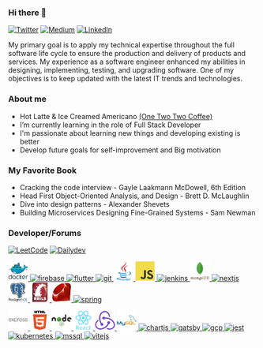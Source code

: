  ### Hi there 👋
 <a href="https://twitter.com/nilpanuwat" rel="nofollow" target="_blank">![Twitter](https://img.shields.io/badge/Twitter-%231DA1F2.svg?style=for-the-badge&logo=Twitter&logoColor=white)</a>
<a href="https://medium.com/@newzpanuwat" rel="nofollow" target="_blank">![Medium](https://img.shields.io/badge/Medium-12100E?style=for-the-badge&logo=medium&logoColor=white)</a>
<a href="https://linkedin.com/in/newzpanuwat" target="_blank">![LinkedIn](https://img.shields.io/badge/linkedin-%230077B5.svg?style=for-the-badge&logo=linkedin&logoColor=white)</a>


 

My primary goal is to apply my technical expertise throughout the full software life cycle to ensure the
production and delivery of products and services. My experience as a software engineer enhanced my abilities in designing, implementing, testing, and upgrading software. One of my objectives is to keep updated with the latest IT trends and technologies.

 ### About me

 - Hot Latte & Ice Creamed Americano <a href="https://www.facebook.com/Onetwotwocoffeebar/">(One Two Two Coffee)</a> <br>
 - I’m currently learning in the role of Full Stack Developer <br>
 - I'm passionate about learning new things and developing existing is better <br>
 - Develop future goals for self-improvement and Big motivation <br>

 ### My Favorite Book
 - Cracking the code interview - Gayle Laakmann McDowell, 6th Edition
 - Head First Object-Oriented Analysis, and Design - Brett D. McLaughlin
 - Dive into design patterns - Alexander Shevets
 - Building Microservices Designing Fine-Grained Systems - Sam Newman

### Developer/Forums
<a href="https://www.leetcode.com/xpanu" target="_blank">![LeetCode](https://img.shields.io/badge/LeetCode-000000?style=for-the-badge&logo=LeetCode&logoColor=#d16c06)</a>
<a href="https://app.daily.dev/newzpanuwat" target="_blank">![Dailydev](https://img.shields.io/badge/DailyDev-1.2k-000000?style=for-the-badge&logo=DailyDev&logoColor=#d16c06)</a>

<!-- FULL VERSION  -->

<!-- ### Database
<a href="https://www.postgresql.org/" target="_blank">![Postgres](https://img.shields.io/badge/postgres-%23316192.svg?style=for-the-badge&logo=postgresql&logoColor=white)</a>
<a href="https://www.mysql.com/" target="_blank">![MySQL](https://img.shields.io/badge/mysql-%2300f.svg?style=for-the-badge&logo=mysql&logoColor=white)</a>
<a href="https://www.mongodb.com/" target="_blank">![MongoDB](https://img.shields.io/badge/MongoDB-%234ea94b.svg?style=for-the-badge&logo=mongodb&logoColor=white)</a>
<a href="https://firebase.google.com/" target="_blank">![Firebase](https://img.shields.io/badge/Firebase-039BE5?style=for-the-badge&logo=Firebase&logoColor=white)</a>
<a href="https://www.microsoft.com/en-us/sql-server/" target="_blank">![MicrosoftSQLServer](https://img.shields.io/badge/Microsoft%20SQL%20Server-CC2927?style=for-the-badge&logo=microsoft%20sql%20server&logoColor=white)</a>

### Frameworks, Platforms and Libraries
<a href="https://chakra-ui.com/" target="_blank">![Chakra](https://img.shields.io/badge/chakra-%234ED1C5.svg?style=for-the-badge&logo=chakraui&logoColor=white)</a>
<a href="https://expressjs.com/" target="_blank">![Express.js](https://img.shields.io/badge/express.js-%23404d59.svg?style=for-the-badge&logo=express&logoColor=%2361DAFB)
<a href="https://www.gatsbyjs.com/" target="_blank">![Gatsby](https://img.shields.io/badge/Gatsby-%23663399.svg?style=for-the-badge&logo=gatsby&logoColor=white)</a>
<a href="https://flutter.dev/" target="_blank">![Flutter](https://img.shields.io/badge/Flutter-%2302569B.svg?style=for-the-badge&logo=Flutter&logoColor=white)</a>
<a href="https://jwt.io/" target="_blank">![JWT](https://img.shields.io/badge/JWT-black?style=for-the-badge&logo=JSON%20web%20tokens)
 <a href="https://mui.com/" target="_blank">![MUI](https://img.shields.io/badge/MUI-%230081CB.svg?style=for-the-badge&logo=mui&logoColor=white)</a>
 <a href="https://nextjs.org/" target="_blank">![Next JS](https://img.shields.io/badge/Next-black?style=for-the-badge&logo=next.js&logoColor=white)</a>
<br>
 <a href="https://nodejs.org/en" target="_blank">![NodeJS](https://img.shields.io/badge/node.js-6DA55F?style=for-the-badge&logo=node.js&logoColor=white)</a>
 <a href="https://rubyonrails.org/" target="_blank">![Rails](https://img.shields.io/badge/rails-%23CC0000.svg?style=for-the-badge&logo=ruby-on-rails&logoColor=white)</a>
  <a href="https://react.dev/" target="_blank">![React](https://img.shields.io/badge/react-%2320232a.svg?style=for-the-badge&logo=react&logoColor=%2361DAFB)
  <a href="https://redux.js.org/" target="_blank">![Redux](https://img.shields.io/badge/redux-%23593d88.svg?style=for-the-badge&logo=redux&logoColor=white)</a>
  <a href="https://spring.io/" target="_blank">![Spring](https://img.shields.io/badge/spring-%236DB33F.svg?style=for-the-badge&logo=spring&logoColor=white)</a>
  <a href="https://styled-components.com/" target="_blank">![Styled Components](https://img.shields.io/badge/styled--components-DB7093?style=for-the-badge&logo=styled-components&logoColor=white)</a>
  <a href="https://vitejs.dev/" target="_blank">![Vite](https://img.shields.io/badge/vite-%23646CFF.svg?style=for-the-badge&logo=vite&logoColor=white)</a>

### Testing
<a href="#">![Jest](https://img.shields.io/badge/-jest-%23C21325?style=for-the-badge&logo=jest&logoColor=white)</a>
<a href="#">![Rspec](https://img.shields.io/badge/-Rspec-%23E33332?style=for-the-badge&logo=rspec&logoColor=white)</a>
  
 ### Hosting
<a href="https://cloud.google.com/" target="_blank">![Google Cloud](https://img.shields.io/badge/GoogleCloud-%234285F4.svg?style=for-the-badge&logo=google-cloud&logoColor=white)</a>
<a href="https://aws.amazon.com/" target="_blank">![AWS](https://img.shields.io/badge/AWS-%23FF9900.svg?style=for-the-badge&logo=amazon-aws&logoColor=white)</a>
<a href="https://vercel.com/" target="_blank">![Vercel](https://img.shields.io/badge/vercel-%23000000.svg?style=for-the-badge&logo=vercel&logoColor=white)</a>
<a href="https://www.vultr.com/" target="_blank">![Vultr](https://img.shields.io/badge/Vultr-007BFC.svg?style=for-the-badge&logo=vultr)</a>

### Languages
<a href="https://www.w3schools.com/js/" target="_blank">![JavaScript](https://img.shields.io/badge/javascript-%23323330.svg?style=for-the-badge&logo=javascript&logoColor=%23F7DF1E)</a>
<a href="https://www.typescriptlang.org/" target="_blank">![TypeScript](https://img.shields.io/badge/typescript-%23007ACC.svg?style=for-the-badge&logo=typescript&logoColor=white)</a>
<a href="https://www.java.com/en/" target="_blank">![Java](https://img.shields.io/badge/java-%23ED8B00.svg?style=for-the-badge&logo=openjdk&logoColor=white)</a>
<a href="https://www.r-project.org/" target="_blank">![R](https://img.shields.io/badge/r-%23276DC3.svg?style=for-the-badge&logo=r&logoColor=white)</a>
<a href="https://www.ruby-lang.org/en/" target="_blank">![Ruby](https://img.shields.io/badge/ruby-%23CC342D.svg?style=for-the-badge&logo=ruby&logoColor=white)</a>
<a href="https://www.python.org/" target="_blank">![Python](https://img.shields.io/badge/python-3670A0?style=for-the-badge&logo=python&logoColor=ffdd54)</a>

	  
### Other
<a href="https://www.docker.com/" target="_blank">![Docker](https://img.shields.io/badge/docker-%230db7ed.svg?style=for-the-badge&logo=docker&logoColor=white)</a>
<a href="https://www.ansible.com/" target="_blank">![Ansible](https://img.shields.io/badge/ansible-%231A1918.svg?style=for-the-badge&logo=ansible&logoColor=white)</a>
<a href="https://www.atlassian.com/" target="_blank">![Jira](https://img.shields.io/badge/jira-%230A0FFF.svg?style=for-the-badge&logo=jira&logoColor=white)</a>
<a href="https://kubernetes.io/" target="_blank">![Kubernetes](https://img.shields.io/badge/kubernetes-%23326ce5.svg?style=for-the-badge&logo=kubernetes&logoColor=white)</a>
<a href="https://www.jenkins.io/" target="_blank">![Jenkins](https://img.shields.io/badge/jenkins-%232C5263.svg?style=for-the-badge&logo=jenkins&logoColor=white)</a>
<a href="https://www.raspberrypi.org/" target="_blank">![Raspberry Pi](https://img.shields.io/badge/-RaspberryPi-C51A4A?style=for-the-badge&logo=Raspberry-Pi)</a> -->


<!-- MINIMAL VERSION  -->
 
</a> <a href="https://www.docker.com/" target="_blank" rel="noreferrer"> <img src="https://raw.githubusercontent.com/devicons/devicon/master/icons/docker/docker-original-wordmark.svg" alt="docker" width="40" height="40"/> </a> <a href="https://firebase.google.com/" target="_blank" rel="noreferrer"> <img src="https://www.vectorlogo.zone/logos/firebase/firebase-icon.svg" alt="firebase" width="40" height="40"/> </a> <a href="https://flutter.dev" target="_blank" rel="noreferrer"> <img src="https://www.vectorlogo.zone/logos/flutterio/flutterio-icon.svg" alt="flutter" width="40" height="40"/> </a> <a href="https://git-scm.com/" target="_blank" rel="noreferrer"> <img src="https://www.vectorlogo.zone/logos/git-scm/git-scm-icon.svg" alt="git" width="40" height="40"/> </a> <a href="https://www.java.com" target="_blank" rel="noreferrer"> <img src="https://raw.githubusercontent.com/devicons/devicon/master/icons/java/java-original.svg" alt="java" width="40" height="40"/> </a> <a href="https://developer.mozilla.org/en-US/docs/Web/JavaScript" target="_blank" rel="noreferrer"> <img src="https://raw.githubusercontent.com/devicons/devicon/master/icons/javascript/javascript-original.svg" alt="javascript" width="40" height="40"/> </a> <a href="https://www.jenkins.io" target="_blank" rel="noreferrer"> <img src="https://www.vectorlogo.zone/logos/jenkins/jenkins-icon.svg" alt="jenkins" width="40" height="40"/> </a> <a href="https://www.mongodb.com/" target="_blank" rel="noreferrer"> <img src="https://raw.githubusercontent.com/devicons/devicon/master/icons/mongodb/mongodb-original-wordmark.svg" alt="mongodb" width="40" height="40"/> </a> <a href="https://nextjs.org/" target="_blank" rel="noreferrer"> <img src="https://cdn.worldvectorlogo.com/logos/nextjs-2.svg" alt="nextjs" width="40" height="40"/> </a> <a href="https://www.postgresql.org" target="_blank" rel="noreferrer"> <img src="https://raw.githubusercontent.com/devicons/devicon/master/icons/postgresql/postgresql-original-wordmark.svg" alt="postgresql" width="40" height="40"/> </a> <a href="https://rubyonrails.org" target="_blank" rel="noreferrer"> <img src="https://raw.githubusercontent.com/devicons/devicon/master/icons/rails/rails-original-wordmark.svg" alt="rails" width="40" height="40"/> </a>  <a href="https://www.ruby-lang.org/en/" target="_blank" rel="noreferrer"> <img src="https://raw.githubusercontent.com/devicons/devicon/master/icons/ruby/ruby-original.svg" alt="ruby" width="40" height="40"/> </a> <a href="https://spring.io/" target="_blank" rel="noreferrer"> <img src="https://www.vectorlogo.zone/logos/springio/springio-icon.svg" alt="spring" width="40" height="40"/> </a>
<p align="left"> <a href="https://expressjs.com" target="_blank" rel="noreferrer"> <img src="https://raw.githubusercontent.com/devicons/devicon/master/icons/express/express-original-wordmark.svg" alt="express" width="40" height="40"/> </a> <a href="https://www.w3.org/html/" target="_blank" rel="noreferrer"> <img src="https://raw.githubusercontent.com/devicons/devicon/master/icons/html5/html5-original-wordmark.svg" alt="html5" width="40" height="40"/> </a> <a href="https://nodejs.org" target="_blank" rel="noreferrer"> <img src="https://raw.githubusercontent.com/devicons/devicon/master/icons/nodejs/nodejs-original-wordmark.svg" alt="nodejs" width="40" height="40"/> </a> <a href="https://reactjs.org/" target="_blank" rel="noreferrer"> <img src="https://raw.githubusercontent.com/devicons/devicon/master/icons/react/react-original-wordmark.svg" alt="react" width="40" height="40"/> </a> <a href="https://redux.js.org" target="_blank" rel="noreferrer"> <img src="https://raw.githubusercontent.com/devicons/devicon/master/icons/redux/redux-original.svg" alt="redux" width="40" height="40"/> </a> 
 <a href="https://www.mysql.com/" target="_blank" rel="noreferrer"> <img src="https://raw.githubusercontent.com/devicons/devicon/master/icons/mysql/mysql-original-wordmark.svg" alt="mysql" width="40" height="40"/> </a>
<a href="https://www.chartjs.org" target="_blank" rel="noreferrer"> <img src="https://www.chartjs.org/media/logo-title.svg" alt="chartjs" width="40" height="40"/> </a> 
<a href="https://www.gatsbyjs.com/" target="_blank" rel="noreferrer"> <img src="https://www.vectorlogo.zone/logos/gatsbyjs/gatsbyjs-icon.svg" alt="gatsby" width="40" height="40"/> </a> 
<a href="https://cloud.google.com" target="_blank" rel="noreferrer"> <img src="https://www.vectorlogo.zone/logos/google_cloud/google_cloud-icon.svg" alt="gcp" width="40" height="40"/> </a>
 <a href="https://jestjs.io" target="_blank" rel="noreferrer"> <img src="https://www.vectorlogo.zone/logos/jestjsio/jestjsio-icon.svg" alt="jest" width="40" height="40"/> </a> 
<a href="https://kubernetes.io" target="_blank" rel="noreferrer"> <img src="https://www.vectorlogo.zone/logos/kubernetes/kubernetes-icon.svg" alt="kubernetes" width="40" height="40"/> </a> 
<a href="https://www.microsoft.com/en-us/sql-server" target="_blank" rel="noreferrer"> <img src="https://www.svgrepo.com/show/303229/microsoft-sql-server-logo.svg" alt="mssql" width="40" height="40"/> </a>
 <a href="https://vitejs.dev/" target="_blank" rel="noreferrer"> <img src="https://www.svgrepo.com/show/354521/vitejs.svg" alt="vitejs" width="40" height="40"/> </a>
</p>
	
<!-- <h3 align="left">Trophy:</h3>
<p align="left"> <a href="https://github.com/ryo-ma/github-profile-trophy"><img src="https://github-profile-trophy.vercel.app/?username=newzpanuwat&theme=onedark&rank=SECRET,SSS,SS,S,AAA,AA,A,B" alt="newzpanuwat" /></a> </p> -->
